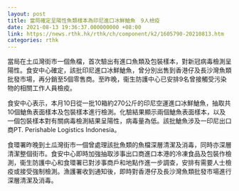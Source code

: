 ```yaml
---
layout: post
title: 當局確定呈陽性魚類樣本為印尼進口冰鮮䱽魚　9人檢疫
date: 2021-08-13 19:36:37.000000000 +08:00
link: https://news.rthk.hk/rthk/ch/component/k2/1605790-20210813.htm
categories: rthk
---
```


當局在土瓜灣街市一個魚檔，首次驗出有進口魚類及包裝樣本，對新冠病毒檢測呈陽性。食安中心確定，該批印尼進口冰鮮䱽魚，曾分別出售到香港仔及長沙灣魚類批發市場，再分銷至5個零售商。至昨晚，衞生防護中心已安排9名曾接觸受污染物的相關工作人員檢疫。

食安中心表示，本月10日從一批10箱約270公斤的印尼空運進口冰鮮䱽魚，抽取共10個䱽魚表面樣本及包裝樣本進行檢測。化驗結果顯示兩個䱽魚表面樣本，以及一個包裝樣本對有關病毒檢測結果呈陽性，病毒量為低。該批䱽魚涉及一印尼出口商PT. Perishable Logistics Indonesia。

食環署昨晚到土瓜灣街巿一個曾處理該批魚類的魚檔深層清潔及消毒，同時亦深層清潔整個街市。食安中心即時加強抽取涉事出口商進口本港的冷凍食品及包裝作檢測，衞生防護中心和食環署已對涉事商戶和地點作進一步調查，安排有需要人士檢疫或接受強制檢測。漁護署收到通知後，即時對香港仔及長沙灣魚類批發市場進行深層清潔及消毒。
